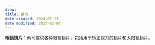 ```yaml
---
draw:
title: 蔡司
date created: 2024-07-13
date modified: 2025-02-06
---
```

**眼镜镜片**：蔡司提供各种眼镜镜片，包括用于矫正视力的镜片和太阳镜镜片。
